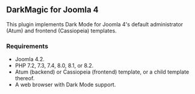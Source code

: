## DarkMagic for Joomla 4

This plugin implements Dark Mode for Joomla 4's default administrator (Atum) and frontend (Cassiopeia) templates.

### Requirements

* Joomla 4.2.
* PHP 7.2, 7.3, 7.4, 8.0, 8.1, or 8.2.
* Atum (backend) or Cassiopeia (frontend) template, or a child template thereof.
* A web browser with Dark Mode support.